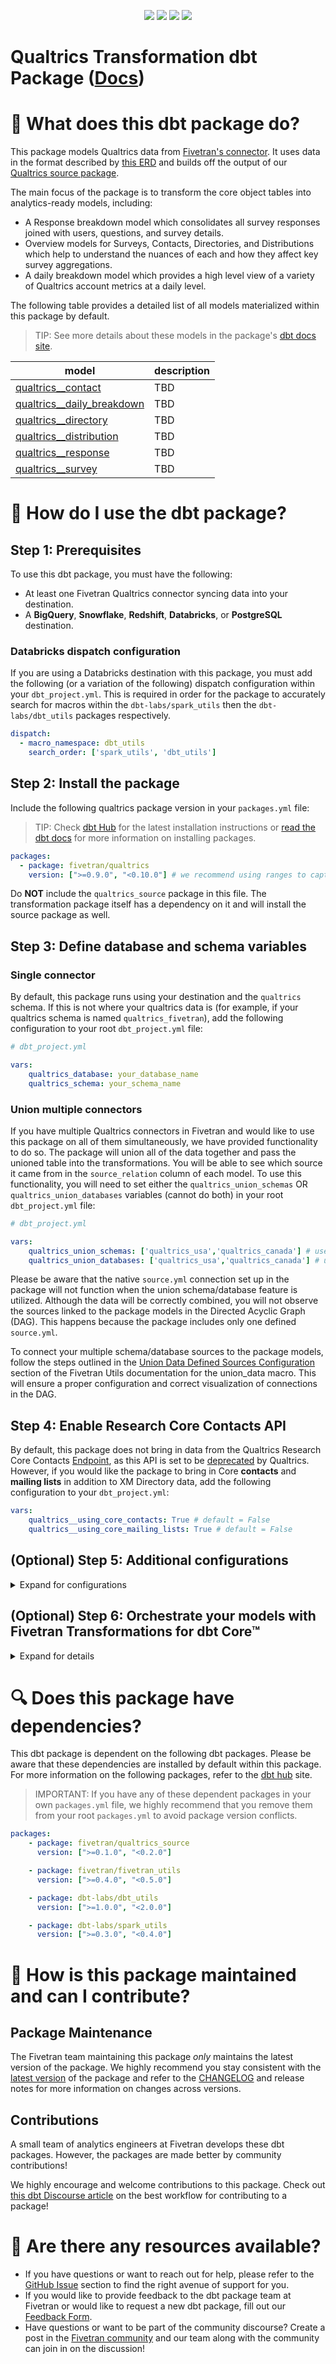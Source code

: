 <p align="center">
    <a alt="License"
        href="https://github.com/fivetran/dbt_qualtrics/blob/main/LICENSE">
        <img src="https://img.shields.io/badge/License-Apache%202.0-blue.svg" /></a>
    <a alt="dbt-core">
        <img src="https://img.shields.io/badge/dbt_Core™_version->=1.3.0_<2.0.0-orange.svg" /></a>
    <a alt="Maintained?">
        <img src="https://img.shields.io/badge/Maintained%3F-yes-green.svg" /></a>
    <a alt="PRs">
        <img src="https://img.shields.io/badge/Contributions-welcome-blueviolet" /></a>
</p>

# Qualtrics Transformation dbt Package ([Docs](https://fivetran.github.io/dbt_qualtrics/))

# 📣 What does this dbt package do?

This package models Qualtrics data from [Fivetran's connector](https://fivetran.com/docs/applications/qualtrics). It uses data in the format described by [this ERD](https://fivetran.com/docs/applications/qualtrics#schemainformation) and builds off the output of our [Qualtrics source package](https://github.com/fivetran/dbt_qualtrics_source).

The main focus of the package is to transform the core object tables into analytics-ready models, including:
- A Response breakdown model which consolidates all survey responses joined with users, questions, and survey details.
- Overview models for Surveys, Contacts, Directories, and Distributions which help to understand the nuances of each and how they affect key survey aggregations.
- A daily breakdown model which provides a high level view of a variety of Qualtrics account metrics at a daily level.

<!--section="qualtrics_transformation_model"-->
The following table provides a detailed list of all models materialized within this package by default. 
> TIP: See more details about these models in the package's [dbt docs site](https://fivetran.github.io/dbt_qualtrics/#!/overview/qualtrics).

| **model**                 | **description**                                                                                                    |
| ------------------------- | ------------------------------------------------------------------------------------------------------------------ |
| [qualtrics__contact]()  | TBD   |
| [qualtrics__daily_breakdown]()        | TBD            |
| [qualtrics__directory]()  | TBD    |
| [qualtrics__distribution]()  | TBD    |
| [qualtrics__response]()        | TBD            |
| [qualtrics__survey]()           | TBD           |
<!--section-end-->

# 🎯 How do I use the dbt package?

## Step 1: Prerequisites
To use this dbt package, you must have the following:

- At least one Fivetran Qualtrics connector syncing data into your destination.
- A **BigQuery**, **Snowflake**, **Redshift**, **Databricks**, or **PostgreSQL** destination.

### Databricks dispatch configuration
If you are using a Databricks destination with this package, you must add the following (or a variation of the following) dispatch configuration within your `dbt_project.yml`. This is required in order for the package to accurately search for macros within the `dbt-labs/spark_utils` then the `dbt-labs/dbt_utils` packages respectively.
```yml
dispatch:
  - macro_namespace: dbt_utils
    search_order: ['spark_utils', 'dbt_utils']
```

## Step 2: Install the package
Include the following qualtrics package version in your `packages.yml` file:
> TIP: Check [dbt Hub](https://hub.getdbt.com/) for the latest installation instructions or [read the dbt docs](https://docs.getdbt.com/docs/package-management) for more information on installing packages.
```yml
packages:
  - package: fivetran/qualtrics
    version: [">=0.9.0", "<0.10.0"] # we recommend using ranges to capture non-breaking changes automatically
```

Do **NOT** include the `qualtrics_source` package in this file. The transformation package itself has a dependency on it and will install the source package as well. 

## Step 3: Define database and schema variables
### Single connector
By default, this package runs using your destination and the `qualtrics` schema. If this is not where your qualtrics data is (for example, if your qualtrics schema is named `qualtrics_fivetran`), add the following configuration to your root `dbt_project.yml` file:

```yml
# dbt_project.yml

vars:
    qualtrics_database: your_database_name
    qualtrics_schema: your_schema_name
```
### Union multiple connectors
If you have multiple Qualtrics connectors in Fivetran and would like to use this package on all of them simultaneously, we have provided functionality to do so. The package will union all of the data together and pass the unioned table into the transformations. You will be able to see which source it came from in the `source_relation` column of each model. To use this functionality, you will need to set either the `qualtrics_union_schemas` OR `qualtrics_union_databases` variables (cannot do both) in your root `dbt_project.yml` file:

```yml
# dbt_project.yml

vars:
    qualtrics_union_schemas: ['qualtrics_usa','qualtrics_canada'] # use this if the data is in different schemas/datasets of the same database/project
    qualtrics_union_databases: ['qualtrics_usa','qualtrics_canada'] # use this if the data is in different databases/projects but uses the same schema name
```

Please be aware that the native `source.yml` connection set up in the package will not function when the union schema/database feature is utilized. Although the data will be correctly combined, you will not observe the sources linked to the package models in the Directed Acyclic Graph (DAG). This happens because the package includes only one defined `source.yml`.

To connect your multiple schema/database sources to the package models, follow the steps outlined in the [Union Data Defined Sources Configuration](https://github.com/fivetran/dbt_fivetran_utils/tree/releases/v0.4.latest#union_data-source) section of the Fivetran Utils documentation for the union_data macro. This will ensure a proper configuration and correct visualization of connections in the DAG.


## Step 4: Enable Research Core Contacts API
By default, this package does not bring in data from the Qualtrics Research Core Contacts [Endpoint](https://api.qualtrics.com/10b9ce5afbf17-research-core-contacts), as this API is set to be [deprecated](https://api.qualtrics.com/10b9ce5afbf17-research-core-contacts#deprecation-notice) by Qualtrics. However, if you would like the package to bring in Core **contacts** and **mailing lists** in addition to XM Directory data, add the following configuration to your `dbt_project.yml`:

```yml
vars:
    qualtrics__using_core_contacts: True # default = False
    qualtrics__using_core_mailing_lists: True # default = False
```

## (Optional) Step 5: Additional configurations
<details><summary>Expand for configurations</summary>
    
### Passing Through Additional Fields
This package includes all source columns defined in the macros folder. You can add more columns using our pass-through column variables. These variables allow for the pass-through fields to be aliased (`alias`) and casted (`transform_sql`) if desired, but not required. Datatype casting is configured via a sql snippet within the `transform_sql` key. You may add the desired sql while omitting the `as field_name` at the end and your custom pass-though fields will be casted accordingly. Use the below format for declaring the respective pass-through variables:

```yml
# dbt_project.yml

vars:
  qualtrics__survey_pass_through_columns:
    - name: "that_field"
      alias: "renamed_to_this_field"
      transform_sql: "cast(renamed_to_this_field as string)"
  qualtrics__directory_pass_through_columns:
    - name: "this_field"
  qualtrics__directory_contact_pass_through_columns:
    - name: "old_name"
      alias: "new_name"
  qualtrics__distribution_pass_through_columns:
    - name: "unique_string_field"
      transform_sql: "cast(unique_string_field as string)"
  qualtrics__core_contact_pass_through_columns: # relevant only if you have `core_*` tables enabled
    - name: "pass_this_through"
```

> Please create an [issue](https://github.com/fivetran/dbt_qualtrics_source/issues) if you'd like to see passthrough column support for other tables in the Qualtrics schema.

### Changing the Build Schema
By default this package will build the Qualtrics staging models within a schema titled (<target_schema> + `_stg_qualtrics`) and the qualtrics final models within a schema titled (<target_schema> + `_qualtrics`) in your target database. If this is not where you would like your modeled qualtrics data to be written to, add the following configuration to your `dbt_project.yml` file:

```yml
# dbt_project.yml

models:
  qualtrics:
    +schema: my_new_schema_name # leave blank for just the target_schema
  qualtrics_source:
    +schema: my_new_schema_name # leave blank for just the target_schema
```

### Change the source table references
If an individual source table has a different name than the package expects, add the table name as it appears in your destination to the respective variable:

> IMPORTANT: See this project's [`dbt_project.yml`](https://github.com/fivetran/dbt_qualtrics_source/blob/main/dbt_project.yml) variable declarations to see the expected names.

```yml
# dbt_project.yml

vars:
    qualtrics_<default_source_table_name>_identifier: your_table_name 
```
</details>


## (Optional) Step 6: Orchestrate your models with Fivetran Transformations for dbt Core™
<details><summary>Expand for details</summary>
<br>
    
Fivetran offers the ability for you to orchestrate your dbt project through [Fivetran Transformations for dbt Core™](https://fivetran.com/docs/transformations/dbt). Learn how to set up your project for orchestration through Fivetran in our [Transformations for dbt Core setup guides](https://fivetran.com/docs/transformations/dbt#setupguide).
</details>


# 🔍 Does this package have dependencies?
This dbt package is dependent on the following dbt packages. Please be aware that these dependencies are installed by default within this package. For more information on the following packages, refer to the [dbt hub](https://hub.getdbt.com/) site.
> IMPORTANT: If you have any of these dependent packages in your own `packages.yml` file, we highly recommend that you remove them from your root `packages.yml` to avoid package version conflicts.
    
```yml
packages:
    - package: fivetran/qualtrics_source
      version: [">=0.1.0", "<0.2.0"]

    - package: fivetran/fivetran_utils
      version: [">=0.4.0", "<0.5.0"]

    - package: dbt-labs/dbt_utils
      version: [">=1.0.0", "<2.0.0"]

    - package: dbt-labs/spark_utils
      version: [">=0.3.0", "<0.4.0"]
```
# 🙌 How is this package maintained and can I contribute?
## Package Maintenance
The Fivetran team maintaining this package _only_ maintains the latest version of the package. We highly recommend you stay consistent with the [latest version](https://hub.getdbt.com/fivetran/qualtrics/latest/) of the package and refer to the [CHANGELOG](https://github.com/fivetran/dbt_qualtrics/blob/main/CHANGELOG.md) and release notes for more information on changes across versions.

## Contributions
A small team of analytics engineers at Fivetran develops these dbt packages. However, the packages are made better by community contributions! 

We highly encourage and welcome contributions to this package. Check out [this dbt Discourse article](https://discourse.getdbt.com/t/contributing-to-a-dbt-package/657) on the best workflow for contributing to a package!

# 🏪 Are there any resources available?
- If you have questions or want to reach out for help, please refer to the [GitHub Issue](https://github.com/fivetran/dbt_qualtrics/issues/new/choose) section to find the right avenue of support for you.
- If you would like to provide feedback to the dbt package team at Fivetran or would like to request a new dbt package, fill out our [Feedback Form](https://www.surveymonkey.com/r/DQ7K7WW).
- Have questions or want to be part of the community discourse? Create a post in the [Fivetran community](https://community.fivetran.com/t5/user-group-for-dbt/gh-p/dbt-user-group) and our team along with the community can join in on the discussion!